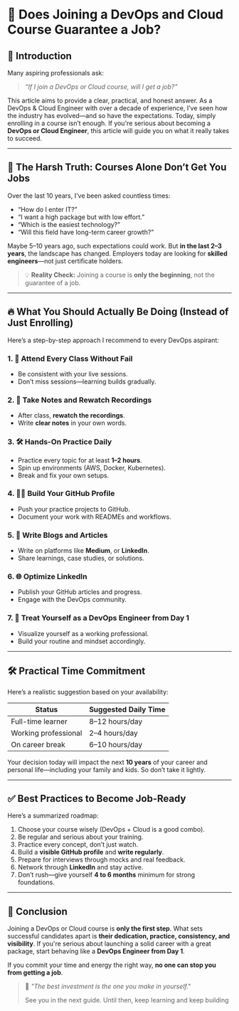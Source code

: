 # 🚀 Does Joining a DevOps and Cloud Course Guarantee a Job?

## 🌟 Introduction

Many aspiring professionals ask:

> *“If I join a DevOps or Cloud course, will I get a job?”*

This article aims to provide a clear, practical, and honest answer. As a DevOps & Cloud Engineer with over a decade of experience, I’ve seen how the industry has evolved—and so have the expectations. Today, simply enrolling in a course isn’t enough. If you're serious about becoming a **DevOps or Cloud Engineer**, this article will guide you on what it really takes to succeed.

---

## 📌 The Harsh Truth: Courses Alone Don’t Get You Jobs

Over the last 10 years, I've been asked countless times:

* “How do I enter IT?”
* “I want a high package but with low effort.”
* “Which is the easiest technology?”
* “Will this field have long-term career growth?”

Maybe 5–10 years ago, such expectations could work. But **in the last 2–3 years**, the landscape has changed. Employers today are looking for **skilled engineers**—not just certificate holders.

> 💡 **Reality Check:**
> Joining a course is **only the beginning**, not the guarantee of a job.

---

## 🔥 What You Should Actually Be Doing (Instead of Just Enrolling)

Here’s a step-by-step approach I recommend to every DevOps aspirant:

### 1. 🧠 Attend Every Class Without Fail

* Be consistent with your live sessions.
* Don’t miss sessions—learning builds gradually.

### 2. 📝 Take Notes and Rewatch Recordings

* After class, **rewatch the recordings**.
* Write **clear notes** in your own words.

### 3. 🛠️ Hands-On Practice Daily

* Practice every topic for at least **1–2 hours**.
* Spin up environments (AWS, Docker, Kubernetes).
* Break and fix your own setups.

### 4. 🧑‍💻 Build Your GitHub Profile

* Push your practice projects to GitHub.
* Document your work with READMEs and workflows.

### 5. 📰 Write Blogs and Articles

* Write on platforms like **Medium**, or **LinkedIn**.
* Share learnings, case studies, or solutions.

### 6. 🌐 Optimize LinkedIn

* Publish your GitHub articles and progress.
* Engage with the DevOps community.

### 7. 🎯 Treat Yourself as a DevOps Engineer from Day 1

* Visualize yourself as a working professional.
* Build your routine and mindset accordingly.

---

## 🛠️ Practical Time Commitment

Here’s a realistic suggestion based on your availability:

| Status               | Suggested Daily Time |
| -------------------- | -------------------- |
| Full-time learner    | 8–12 hours/day       |
| Working professional | 2–4 hours/day        |
| On career break      | 6–10 hours/day       |

Your decision today will impact the next **10 years** of your career and personal life—including your family and kids. So don’t take it lightly.

---

## ✅ Best Practices to Become Job-Ready

Here’s a summarized roadmap:

1. Choose your course wisely (DevOps + Cloud is a good combo).
2. Be regular and serious about your training.
3. Practice every concept, don’t just watch.
4. Build a **visible GitHub profile** and **write regularly**.
5. Prepare for interviews through mocks and real feedback.
6. Network through **LinkedIn** and stay active.
7. Don’t rush—give yourself **4 to 6 months** minimum for strong foundations.

---

## 🎯 Conclusion

Joining a DevOps or Cloud course is **only the first step**. What sets successful candidates apart is **their dedication, practice, consistency, and visibility**. If you're serious about launching a solid career with a great package, start behaving like a **DevOps Engineer from Day 1**.

If you commit your time and energy the right way, **no one can stop you from getting a job**.

> 💬 *"The best investment is the one you make in yourself."*
>
> See you in the next guide. Until then, keep learning and keep building
